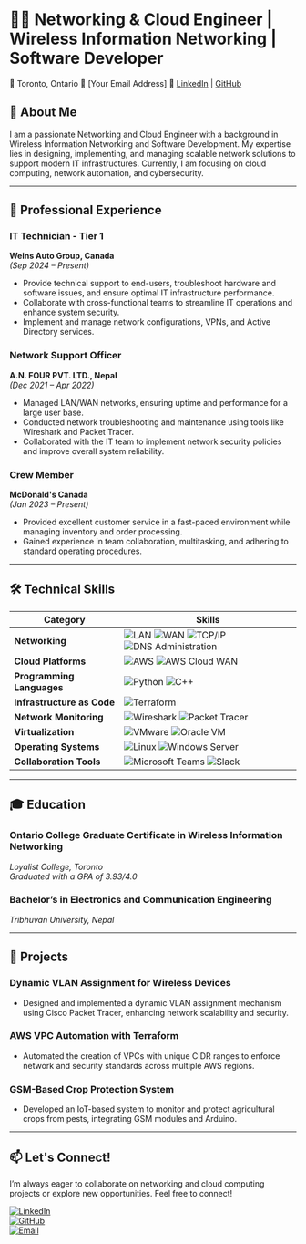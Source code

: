 

# 👨‍💻 Networking & Cloud Engineer | Wireless Information Networking | Software Developer  
📍 Toronto, Ontario   📧 [Your Email Address]   🔗 [LinkedIn](https://www.linkedin.com/in/your-linkedin-profile) | [GitHub](https://github.com/your-github-profile)

## 🚀 About Me  
I am a passionate Networking and Cloud Engineer with a background in Wireless Information Networking and Software Development. My expertise lies in designing, implementing, and managing scalable network solutions to support modern IT infrastructures. Currently, I am focusing on cloud computing, network automation, and cybersecurity.

---

## 💼 Professional Experience  

### **IT Technician - Tier 1**  
**Weins Auto Group, Canada**  
*(Sep 2024 – Present)*  
- Provide technical support to end-users, troubleshoot hardware and software issues, and ensure optimal IT infrastructure performance.
- Collaborate with cross-functional teams to streamline IT operations and enhance system security.
- Implement and manage network configurations, VPNs, and Active Directory services.

### **Network Support Officer**  
**A.N. FOUR PVT. LTD., Nepal**  
*(Dec 2021 – Apr 2022)*  
- Managed LAN/WAN networks, ensuring uptime and performance for a large user base.  
- Conducted network troubleshooting and maintenance using tools like Wireshark and Packet Tracer.  
- Collaborated with the IT team to implement network security policies and improve overall system reliability.

### **Crew Member**  
**McDonald's Canada**  
*(Jan 2023 – Present)*  
- Provided excellent customer service in a fast-paced environment while managing inventory and order processing.  
- Gained experience in team collaboration, multitasking, and adhering to standard operating procedures.

---

## 🛠️ Technical Skills  

| **Category**               | **Skills**                                                                                                                                          |
|----------------------------|-----------------------------------------------------------------------------------------------------------------------------------------------------|
| **Networking**              | ![LAN](https://img.shields.io/badge/LAN-1572B6?style=for-the-badge) ![WAN](https://img.shields.io/badge/WAN-1572B6?style=for-the-badge) ![TCP/IP](https://img.shields.io/badge/TCP/IP-11557C?style=for-the-badge) ![DNS Administration](https://img.shields.io/badge/DNS-003B57?style=for-the-badge) |
| **Cloud Platforms**         | ![AWS](https://img.shields.io/badge/AWS-FF9900?style=for-the-badge&logo=amazonaws&logoColor=white) ![AWS Cloud WAN](https://img.shields.io/badge/AWS%20Cloud%20WAN-FF9900?style=for-the-badge) |
| **Programming Languages**   | ![Python](https://img.shields.io/badge/Python-3776AB?style=for-the-badge&logo=python&logoColor=white) ![C++](https://img.shields.io/badge/C%2B%2B-00599C?style=for-the-badge&logo=c%2B%2B&logoColor=white) |
| **Infrastructure as Code**  | ![Terraform](https://img.shields.io/badge/Terraform-623CE4?style=for-the-badge&logo=terraform&logoColor=white) |
| **Network Monitoring**      | ![Wireshark](https://img.shields.io/badge/Wireshark-1679A7?style=for-the-badge&logo=wireshark&logoColor=white) ![Packet Tracer](https://img.shields.io/badge/Packet%20Tracer-0072C6?style=for-the-badge) |
| **Virtualization**          | ![VMware](https://img.shields.io/badge/VMware-607078?style=for-the-badge&logo=vmware&logoColor=white) ![Oracle VM](https://img.shields.io/badge/Oracle%20VM-F80000?style=for-the-badge) |
| **Operating Systems**       | ![Linux](https://img.shields.io/badge/Linux-FCC624?style=for-the-badge&logo=linux&logoColor=black) ![Windows Server](https://img.shields.io/badge/Windows%20Server-0078D6?style=for-the-badge) |
| **Collaboration Tools**     | ![Microsoft Teams](https://img.shields.io/badge/Microsoft%20Teams-6264A7?style=for-the-badge&logo=microsoftteams&logoColor=white) ![Slack](https://img.shields.io/badge/Slack-4A154B?style=for-the-badge&logo=slack&logoColor=white) |

---

## 🎓 Education  

### **Ontario College Graduate Certificate in Wireless Information Networking**  
*Loyalist College, Toronto*  
*Graduated with a GPA of 3.93/4.0*  

### **Bachelor’s in Electronics and Communication Engineering**  
*Tribhuvan University, Nepal*  

---

## 🌟 Projects  

### **Dynamic VLAN Assignment for Wireless Devices**  
- Designed and implemented a dynamic VLAN assignment mechanism using Cisco Packet Tracer, enhancing network scalability and security.

### **AWS VPC Automation with Terraform**  
- Automated the creation of VPCs with unique CIDR ranges to enforce network and security standards across multiple AWS regions.

### **GSM-Based Crop Protection System**  
- Developed an IoT-based system to monitor and protect agricultural crops from pests, integrating GSM modules and Arduino.

---

## 📫 Let's Connect!  
I’m always eager to collaborate on networking and cloud computing projects or explore new opportunities. Feel free to connect!  

[![LinkedIn](https://img.shields.io/badge/LinkedIn-0077B5?style=for-the-badge&logo=linkedin&logoColor=white)](https://www.linkedin.com/in/your-linkedin-profile)  
[![GitHub](https://img.shields.io/badge/GitHub-100000?style=for-the-badge&logo=github&logoColor=white)](https://github.com/your-github-profile)  
[![Email](https://img.shields.io/badge/Email-D14836?style=for-the-badge&logo=gmail&logoColor=white)](mailto:your-email@gmail.com)

